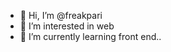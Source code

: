 - 👋 Hi, I’m @freakpari
- 👀 I’m interested in web
- 🌱 I’m currently learning front end..

<!---
freakpari/freakpari is a ✨ special ✨ repository because its `README.md` (this file) appears on your GitHub profile.
You can click the Preview link to take a look at your changes.
--->
